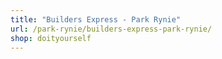 ```yaml
---
title: "Builders Express - Park Rynie"
url: /park-rynie/builders-express-park-rynie/
shop: doityourself
---
```

